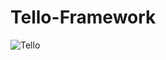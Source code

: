 # Tello-Framework

![Tello](https://github.com/as-squirrel/Tello-Framework/assets/114065413/c2a4dd4e-2994-4095-9677-e9431676dd41)
